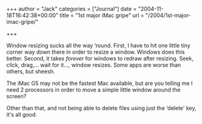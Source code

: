+++
author = "Jack"
categories = ["Journal"]
date = "2004-11-18T16:42:38+00:00"
title = "1st major iMac gripe"
url = "/2004/1st-major-imac-gripe/"

+++

Window resizing sucks all the way &#8216;round. First, I have to hit one little tiny corner way down there in order to resize a window. Windows does this better. Second, it takes _forever_ for windows to redraw after resizing. Seek, click, drag,&#8230; wait for it&#8230;, window resizes. Some apps are worse than others, but sheesh.

The iMac G5 may not be the fastest Mac available, but are you telling me I need 2 processors in order to move a simple little window around the screen?

Other than that, and not being able to delete files using just the &#8216;delete' key, it's all good.